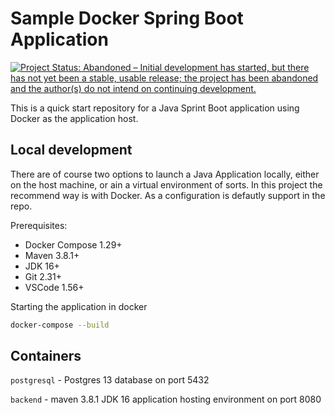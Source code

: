 # Sample Docker Spring Boot Application

[![Project Status: Abandoned – Initial development has started, but there has not yet been a stable, usable release; the project has been abandoned and the author(s) do not intend on continuing development.](http://www.repostatus.org/badges/latest/abandoned.svg)](http://www.repostatus.org/#abandoned)

This is a quick start repository for a Java Sprint Boot application using Docker as the application host.

## Local development

There are of course two options to launch a Java Application locally, either on the host machine, or ain a virtual environment of sorts. In this project the recommend way is with Docker. As a configuration is defautly support in the repo.

Prerequisites:

- Docker Compose 1.29+
- Maven 3.8.1+
- JDK 16+
- Git 2.31+
- VSCode 1.56+

Starting the application in docker

```bash
docker-compose --build
```

## Containers

`postgresql` - Postgres 13 database on port 5432

`backend` - maven 3.8.1 JDK 16 application hosting environment on port 8080
